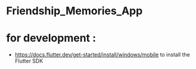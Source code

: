 # Friendship_Memories_App

# for development :
 - https://docs.flutter.dev/get-started/install/windows/mobile to install the Flutter SDK
